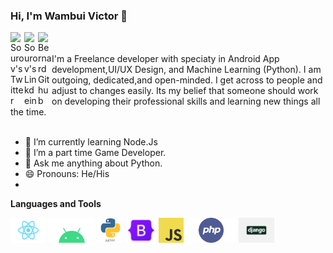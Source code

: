 
### Hi, I'm Wambui Victor 👋

<a href="https://twitter.com/del_ui">
  <img align="left" alt="Sourov's Twitter" width="22px" src="https://cdn.jsdelivr.net/npm/simple-icons@v3/icons/twitter.svg" />
</a>
<a href="https://www.linkedin.com/in/wambui-victor-263a84201/">
  <img align="left" alt="Sourov's Linkdein" width="22px" src="https://cdn.jsdelivr.net/npm/simple-icons@v3/icons/linkedin.svg" />
</a>
<a href="https://github.com/del-ui">
  <img align="left" alt="Bernard Github" width="22px" src="https://cdn.jsdelivr.net/npm/simple-icons@v3/icons/github.svg" />
</a>

<br/>
<br/>
I'm a Freelance developer with speciaty in Android App development,UI/UX Design, and Machine Learning (Python). I am outgoing, dedicated,and open-minded. I get across to people and adjust to changes easily. Its my belief that someone should work on developing their professional skills and learning new things all the time.
<br/>
<br/>

- 🌱 I’m currently learning Node.Js
- 👯 I’m a part time Game Developer.
- 💬 Ask me anything about Python.
- 😄 Pronouns: He/His
-

**Languages and Tools**

<code><img height="40" src="victor/react-native.png"></code>
<code><img height="40" src="victor/android.png"></code>
<code><img height="40" src="victor/python.png"></code>
<code><img height="40" src="victor/bootstrap.png"></code>
<code><img height="40" src="victor/JavaScript.png"></code>
<code><img height="40" src="victor/php.png"></code>
<code><img height="40" src="victor/pydjango.png"></code>
